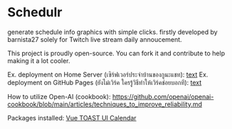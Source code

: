 # Schedulr
generate schedule info graphics with simple clicks. firstly developed by barnista27 solely for Twitch live stream daily annoucement.

This project is proudly open-source. You can fork it and contribute to help making it a lot cooler.


Ex. deployment on Home Server (เซิร์ฟเวอร์ประจำบ้านของกูนะแชท): [text](http://wanchaem.3bbddns.com:29401/)
Ex. deployment on GitHub Pages (ยังไม่เวิร์ค ใครรู้วิธีทำให้เวิร์คช่อยบอกที): [text](https://barnista.github.io/Schedulr/)


How to utilize Open-AI (cookbook):
https://github.com/openai/openai-cookbook/blob/main/articles/techniques_to_improve_reliability.md


Packages installed:
[Vue TOAST UI Calendar](https://github.com/lkmadushan/vue-tuicalendar)

